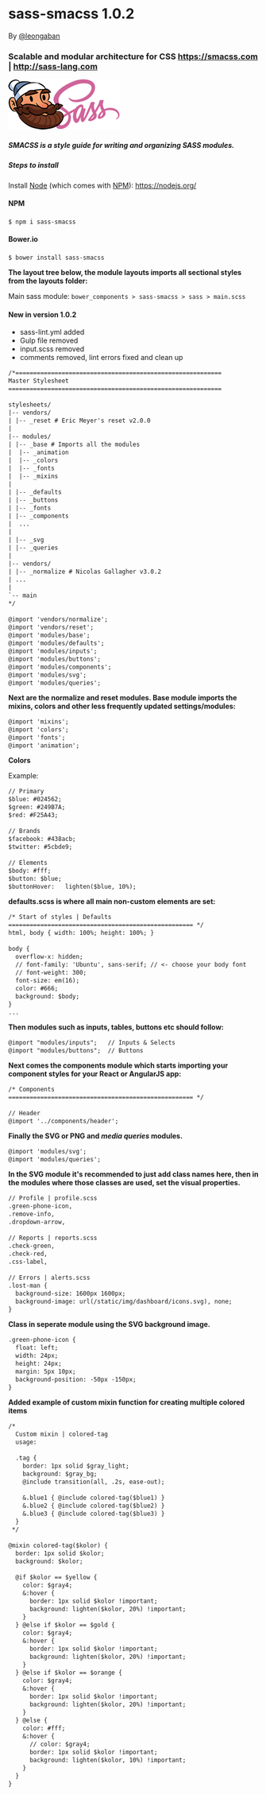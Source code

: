 
# sass-smacss 1.0.2
By <a href="http://twitter.com/leongaban">@leongaban</a>

### Scalable and modular architecture for CSS https://smacss.com | http://sass-lang.com

![Bower, SMACSS, SASS](https://raw.githubusercontent.com/leongaban/github_images/master/sass-smacss-logo.png)

##### SMACSS is a style guide for writing and organizing SASS modules.

##### Steps to install
Install <a href="https://nodejs.org/">Node</a> (which comes with <a href="https://www.npmjs.com/">NPM</a>): https://nodejs.org/

#### NPM
`$ npm i sass-smacss`

#### Bower.io
`$ bower install sass-smacss`

<strong>The layout tree below, the module layouts imports all sectional styles from the layouts folder:</strong>

Main sass module: `bower_components > sass-smacss > sass > main.scss`

#### New in version 1.0.2

- sass-lint.yml added
- Gulp file removed
- input.scss removed
- comments removed, lint errors fixed and clean up

```
/*==========================================================
Master Stylesheet
============================================================

stylesheets/
|-- vendors/
| |-- _reset # Eric Meyer's reset v2.0.0
|
|-- modules/
| |-- _base # Imports all the modules
|  |-- _animation
|  |-- _colors
|  |-- _fonts
|  |-- _mixins
|
| |-- _defaults
| |-- _buttons
| |-- _fonts
| |-- _components
|  ...
|
| |-- _svg
| |-- _queries
|
|-- vendors/
| |-- _normalize # Nicolas Gallagher v3.0.2
| ...
|
`-- main
*/

@import 'vendors/normalize';
@import 'vendors/reset';
@import 'modules/base';
@import 'modules/defaults';
@import 'modules/inputs';
@import 'modules/buttons';
@import 'modules/components';
@import 'modules/svg';
@import 'modules/queries';
```

<strong>Next are the normalize and reset modules. Base module imports the mixins, colors and other less frequently updated settings/modules:</strong>

```
@import 'mixins';
@import 'colors';
@import 'fonts';
@import 'animation';
```

<strong>Colors</strong>

Example:

```
// Primary
$blue: #024562;
$green: #249B7A;
$red: #F25A43;

// Brands
$facebook: #438acb;
$twitter: #5cbde9;

// Elements
$body: #fff;
$button: $blue;
$buttonHover:	lighten($blue, 10%);
```

<strong>defaults.scss is where all main non-custom elements are set:</strong>

```
/* Start of styles | Defaults
==================================================== */
html, body { width: 100%; height: 100%; }

body {
  overflow-x: hidden;
  // font-family: 'Ubuntu', sans-serif; // <- choose your body font
  // font-weight: 300;
  font-size: em(16);
  color: #666;
  background: $body;
}
...
```

<strong>Then modules such as inputs, tables, buttons etc should follow:</strong>
```
@import "modules/inputs";	// Inputs & Selects
@import "modules/buttons";	// Buttons
```

<strong>Next comes the components module which starts importing your component styles for your React or AngularJS app:</strong>
```
/* Components
==================================================== */

// Header
@import '../components/header';
```

<strong>Finally the SVG or PNG and <i>media queries</i> modules.</strong>
```
@import 'modules/svg';
@import 'modules/queries';
```

<strong>In the SVG module it's recommended to just add class names here, then in the modules where those classes are used, set the visual properties.</strong>

```
// Profile | profile.scss
.green-phone-icon,
.remove-info,
.dropdown-arrow,

// Reports | reports.scss
.check-green,
.check-red,
.css-label,

// Errors | alerts.scss
.lost-man {
  background-size: 1600px 1600px;
  background-image: url(/static/img/dashboard/icons.svg), none;
}
```

<strong>Class in seperate module using the SVG background image.</strong>
```
.green-phone-icon {
  float: left;
  width: 24px;
  height: 24px;
  margin: 5px 10px;
  background-position: -50px -150px;
}
```

<strong>Added example of custom mixin function for creating multiple colored items</strong>
```
/*
  Custom mixin | colored-tag
  usage:

  .tag {
    border: 1px solid $gray_light;
    background: $gray_bg;
    @include transition(all, .2s, ease-out);

    &.blue1 { @include colored-tag($blue1) }
    &.blue2 { @include colored-tag($blue2) }
    &.blue3 { @include colored-tag($blue3) }
  }
 */

@mixin colored-tag($kolor) {
  border: 1px solid $kolor;
  background: $kolor;

  @if $kolor == $yellow {
    color: $gray4;
    &:hover {
      border: 1px solid $kolor !important;
      background: lighten($kolor, 20%) !important;
    }
  } @else if $kolor == $gold {
    color: $gray4;
    &:hover {
      border: 1px solid $kolor !important;
      background: lighten($kolor, 20%) !important;
    }
  } @else if $kolor == $orange {
    color: $gray4;
    &:hover {
      border: 1px solid $kolor !important;
      background: lighten($kolor, 20%) !important;
    }
  } @else {
    color: #fff;
    &:hover {
      // color: $gray4;
      border: 1px solid $kolor !important;
      background: lighten($kolor, 10%) !important;
    }
  }
}
```
